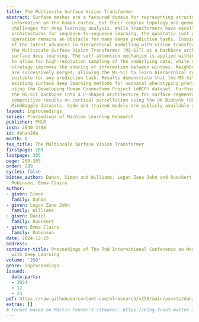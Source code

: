 ```yaml
---
title: The Multiscale Surface Vision Transformer
abstract: Surface meshes are a favoured domain for representing structural and functional
  information on the human cortex, but their complex topology and geometry pose significant
  challenges for deep learning analysis. While Transformers have excelled as domain-agnostic
  architectures for sequence-to-sequence learning, the quadratic cost of the self-attention
  operation remains an obstacle for many dense prediction tasks. Inspired by some
  of the latest advances in hierarchical modelling with vision transformers, we introduce
  the Multiscale Surface Vision Transformer (MS-SiT) as a backbone architecture for
  surface deep learning. The self-attention mechanism is applied within local-mesh-windows
  to allow for high-resolution sampling of the underlying data, while a shifted-window
  strategy improves the sharing of information between windows. Neighbouring patches
  are successively merged, allowing the MS-SiT to learn hierarchical representations
  suitable for any prediction task. Results demonstrate that the MS-SiT outperforms
  existing surface deep learning methods for neonatal phenotyping prediction tasks
  using the Developing Human Connectome Project (dHCP) dataset. Furthermore, building
  the MS-SiT backbone into a U-shaped architecture for surface segmentation demonstrates
  competitive results on cortical parcellation using the UK Biobank (UKB) and manually-annotated
  MindBoggle datasets. Code and trained models are publicly available at https://github.com/metrics-lab/surface-vision-transformers.
layout: inproceedings
series: Proceedings of Machine Learning Research
publisher: PMLR
issn: 2640-3498
id: dahan24a
month: 0
tex_title: The Multiscale Surface Vision Transformer
firstpage: 289
lastpage: 305
page: 289-305
order: 289
cycles: false
bibtex_author: Dahan, Simon and Williams, Logan Zane John and Rueckert, Daniel and
  Robinson, Emma Claire
author:
- given: Simon
  family: Dahan
- given: Logan Zane John
  family: Williams
- given: Daniel
  family: Rueckert
- given: Emma Claire
  family: Robinson
date: 2024-12-23
address:
container-title: Proceedings of The 7nd International Conference on Medical Imaging
  with Deep Learning
volume: '250'
genre: inproceedings
issued:
  date-parts:
  - 2024
  - 12
  - 23
pdf: https://raw.githubusercontent.com/mlresearch/v250/main/assets/dahan24a/dahan24a.pdf
extras: []
# Format based on Martin Fenner's citeproc: https://blog.front-matter.io/posts/citeproc-yaml-for-bibliographies/
---
```

